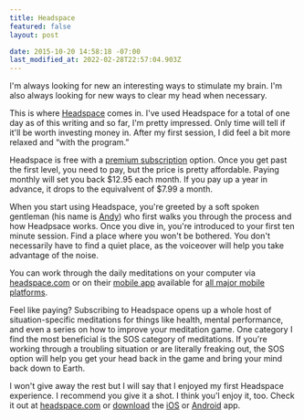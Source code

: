 ```yaml
---
title: Headspace
featured: false
layout: post

date: 2015-10-20 14:58:18 -07:00
last_modified_at: 2022-02-28T22:57:04.903Z
---
```


I'm always looking for new an interesting ways to stimulate my brain. I'm also always looking for new ways to clear my head when necessary.

This is where [Headspace](https://www.headspace.com/) comes in. I've used Headspace for a total of one day as of this writing and so far, I'm pretty impressed. Only time will tell if it'll be worth investing money in. After my first session, I did feel a bit more relaxed and “with the program.”

Headspace is free with a [premium subscription](https://www.headspace.com/buy) option. Once you get past the first level, you need to pay, but the price is pretty affordable. Paying monthly will set you back $12.95 each month. If you pay up a year in advance, it drops to the equivalvent of $7.99 a month.

When you start using Headspace, you're greeted by a soft spoken gentleman (his name is [Andy](https://www.headspace.com/andy-puddicombe)) who first walks you through the process and how Headpsace works. Once you dive in, you're introduced to your first ten minute session. Find a place where you won't be bothered. You don't necessarily have to find a quiet place, as the voiceover will help you take advantage of the noise.

You can work through the daily meditations on your computer via [headspace.com](https://www.headspace.com/) or on their [mobile app](https://www.headspace.com/headspace-meditation-app) available for [all major mobile platforms](https://www.headspace.com/headspace-meditation-app).

Feel like paying? Subscribing to Headspace opens up a whole host of situation-specific meditations for things like health, mental performance, and even a series on how to improve your meditation game. One category I find the most beneficial is the SOS category of meditations. If you're working through a troubling situation or are literally freaking out, the SOS option will help you get your head back in the game and bring your mind back down to Earth.

I won't give away the rest but I will say that I enjoyed my first Headspace experience. I recommend you give it a shot. I think you'l enjoy it, too. Check it out at [headspace.com](https://www.headspace.com/) or [download](https://www.headspace.com/headspace-meditation-app) the [iOS](https://www.headspace.com/headspace-meditation-app) or [Android](https://www.headspace.com/headspace-meditation-app) app.

